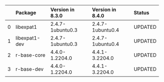 <!-- markdown-link-check-disable -->

|    | Package       | Version in 8.3.0   | Version in 8.4.0   | Status   |
|---:|:--------------|:-------------------|:-------------------|:---------|
|  0 | libexpat1     | 2.4.7-1ubuntu0.3   | 2.4.7-1ubuntu0.4   | UPDATED  |
|  1 | libexpat1-dev | 2.4.7-1ubuntu0.3   | 2.4.7-1ubuntu0.4   | UPDATED  |
|  2 | r-base-core   | 4.4.0-1.2204.0     | 4.4.1-3.2204.0     | UPDATED  |
|  3 | r-base-dev    | 4.4.0-1.2204.0     | 4.4.1-3.2204.0     | UPDATED  |